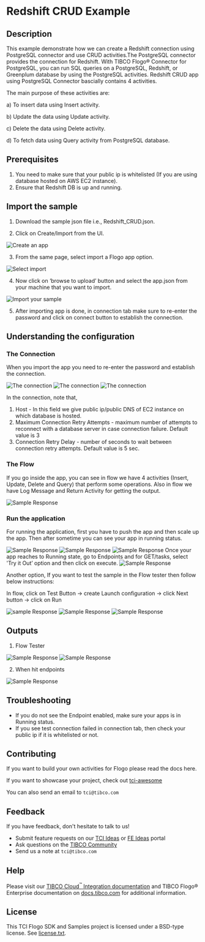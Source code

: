 # Redshift CRUD Example


## Description

This example demonstrate how we can create a Redshift connection using PostgreSQL connector and use CRUD activities.The PostgreSQL connector provides the connection for Redshift.
With TIBCO Flogo® Connector for PostgreSQL, you can run SQL queries on a PostgreSQL, Redshift, or Greenplum database by using the PostgreSQL activities.
Redshift CRUD app using PostgreSQL Connector bascially contains 4 activities. 

The main purpose of these activities are: 

a) To insert data using Insert activity.

b) Update the data using Update activity.

c) Delete the data using Delete activity.

d) To fetch data using Query activity from PostgreSQL database.

## Prerequisites

1. You need to make sure that your public ip is whitelisted (If you are using database hosted on AWS EC2 instance).
2. Ensure that Redshift DB is up and running.

## Import the sample

1. Download the sample json file i.e., Redshift_CRUD.json.

2. Click on Create/Import from the UI.

![Create an app](../../../import-screenshots/redshift_screenshot/1.png)

3. From the same page, select import a Flogo app option.

![Select import](../../../import-screenshots/redshift_screenshot/01.png)

4. Now click on ‘browse to upload’ button and select the app.json from your machine that you want to import.

![Import your sample](../../../import-screenshots/redshift_screenshot/2.png)

5. After importing app is done, in connection tab make sure to re-enter the password and click on connect button to establish the connection.

## Understanding the configuration

### The Connection

When you import the app you need to re-enter the password and establish the connection.

![The connection](../../../import-screenshots/redshift_screenshot/3.png)
![The connection](../../../import-screenshots/redshift_screenshot/4.png)
![The connection](../../../import-screenshots/redshift_screenshot/5.png)

In the connection, note that,
1. Host - In this field we give public ip/public DNS of EC2 instance on which database is hosted.
2. Maximum Connection Retry Attempts - maximum number of attempts to reconnect with a database server in case connection failure. Default value is 3
3. Connection Retry Delay - number of seconds to wait between connection retry attempts. Default value is 5 sec.

### The Flow

If you go inside the app, you can see in flow we have 4 activities (Insert, Update, Delete and Query)  that perform some operations.
Also in flow we have Log Message and Return Activity for getting the output.

![Sample Response](../../../import-screenshots/redshift_screenshot/6.png)

### Run the application
For running the application, first you have to push the app and then scale up the app.
Then after sometime you can see your app in running status.

![Sample Response](../../../import-screenshots/redshift_screenshot/7.png)
![Sample Response](../../../import-screenshots/redshift_screenshot/8.png)
![Sample Response](../../../import-screenshots/redshift_screenshot/9.png)
Once your app reaches to Running state, go to Endpoints and for GET/tasks, select 'Try it Out’ option and then click on execute.
![Sample Response](../../../import-screenshots/redshift_screenshot/09.png)


Another option, If you want to test the sample in the Flow tester then follow below instructions:
 
In flow, click on Test Button -> create Launch configuration -> click Next button -> click on Run

![sample Response](../../../import-screenshots/redshift_screenshot/10.png)
![Sample Response](../../../import-screenshots/redshift_screenshot/11.png)
![Sample Response](../../../import-screenshots/redshift_screenshot/12.png)

## Outputs

1. Flow Tester

![Sample Response](../../../import-screenshots/redshift_screenshot/13.png)
![Sample Response](../../../import-screenshots/redshift_screenshot/14.png)

2. When hit endpoints

![Sample Response](../../../import-screenshots/redshift_screenshot/15.png)


## Troubleshooting

* If you do not see the Endpoint enabled, make sure your apps is in Running status.
* If you see test connection failed in connection tab, then check your public ip if it is whitelisted or not.

## Contributing
If you want to build your own activities for Flogo please read the docs here.

If you want to showcase your project, check out [tci-awesome](https://github.com/TIBCOSoftware/tci-awesome)

You can also send an email to `tci@tibco.com`

## Feedback
If you have feedback, don't hesitate to talk to us!

* Submit feature requests on our [TCI Ideas](https://ideas.tibco.com/?project=TCI) or [FE Ideas](https://ideas.tibco.com/?project=FE) portal
* Ask questions on the [TIBCO Community](https://community.tibco.com/answers/product/344006)
* Send us a note at `tci@tibco.com`

## Help
Please visit our [TIBCO Cloud<sup>&trade;</sup> Integration documentation](https://integration.cloud.tibco.com/docs/) and TIBCO Flogo® Enterprise documentation on [docs.tibco.com](https://docs.tibco.com/) for additional information.

## License
This TCI Flogo SDK and Samples project is licensed under a BSD-type license. See [license.txt](license.txt).

